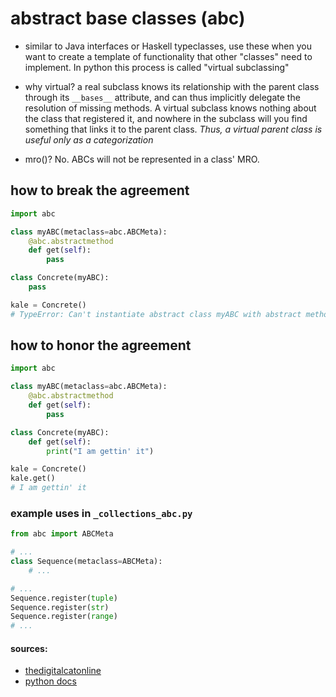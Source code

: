 # abstract base classes (abc)

- similar to Java interfaces or Haskell typeclasses, use these when you want to 
create a template of functionality that other "classes" need to implement. In
python this process is called "virtual subclassing"

- why virtual? a real subclass knows its relationship with the parent class
  through its `__bases__` attribute, and can thus implicitly delegate the
resolution of missing methods. A virtual subclass knows nothing about the class
that registered it, and nowhere in the subclass will you find something that
links it to the parent class. *Thus, a virtual parent class is useful only as a
categorization*

- mro()? No. ABCs will not be represented in a class' MRO.

## how to break the agreement
```python
import abc

class myABC(metaclass=abc.ABCMeta):
    @abc.abstractmethod
    def get(self):
        pass

class Concrete(myABC):
    pass

kale = Concrete()
# TypeError: Can't instantiate abstract class myABC with abstract methods get
```

## how to honor the agreement
```python
import abc

class myABC(metaclass=abc.ABCMeta):
    @abc.abstractmethod
    def get(self):
        pass

class Concrete(myABC):
    def get(self):
        print("I am gettin' it")

kale = Concrete()
kale.get()
# I am gettin' it
```

### example uses in `_collections_abc.py`
```python
from abc import ABCMeta

# ...
class Sequence(metaclass=ABCMeta):
    # ...

# ...
Sequence.register(tuple)
Sequence.register(str)
Sequence.register(range)
# ...
```
#### sources:
- [thedigitalcatonline](http://blog.thedigitalcatonline.com/blog/2016/04/03/abstract-base-classes-in-python/)
- [python docs](https://docs.python.org/3/library/abc.html)
